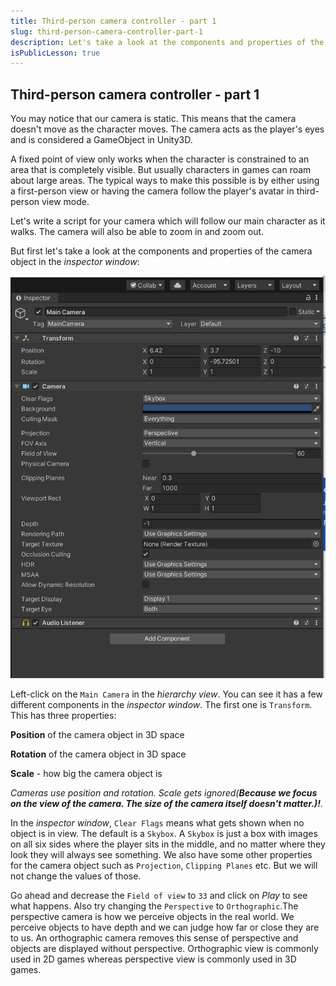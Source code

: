 ```yaml
---
title: Third-person camera controller - part 1
slug: third-person-camera-controller-part-1
description: Let's take a look at the components and properties of the camera object in the inspector window.
isPublicLesson: true
---
```


## Third-person camera controller - part 1

You may notice that our camera is static. This means that the camera doesn't move as the character moves. The camera acts as the player's eyes and is considered a GameObject in Unity3D.

A fixed point of view only works when the character is constrained to an area that is completely visible. But usually characters in games can roam about large areas. The typical ways to make this possible is by either using a first-person view or having the camera follow the player's avatar in third-person view mode.

Let's write a script for your camera which will follow our main character as it walks. The camera will also be able to zoom in and zoom out.

But first let's take a look at the components and properties of the camera object in the _inspector window_:

![cameracomponent1](public/assets/cameracomponent1.PNG)

Left-click on the `Main Camera` in the _hierarchy view_. You can see it has a few different components in the _inspector window_. The first one is `Transform`. This has three properties: 

**Position** of the camera object in 3D space

**Rotation** of the camera object in 3D space

**Scale**  - how big the camera object is

*Cameras use position and rotation. Scale gets ignored(**Because we focus on the view of the camera. The size of the camera itself doesn't matter.)!**.* 

[comment]: <GM: what should happen with Perspective / Ortho and why? Addressed: added some text>

In the _inspector window_, `Clear Flags` means what gets shown when no object is in view. The default is a `Skybox`. A `Skybox` is just a box with images on all six sides where the player sits in the middle, and no matter where they look they will always see something. We also have some other properties for the camera object such as `Projection`, `Clipping Planes` etc. But we will not change the values of those. 

Go ahead and decrease the `Field of view` to `33` and click on *Play* to see what happens. Also try changing the `Perspective` to `Orthographic`.The perspective camera is how we perceive objects in the real world. We perceive objects to have depth and we can judge how far or close they are to us.  An orthographic camera removes this sense of perspective and objects are displayed without perspective. Orthographic view is commonly used in 2D games whereas perspective view is commonly used in 3D games. 
